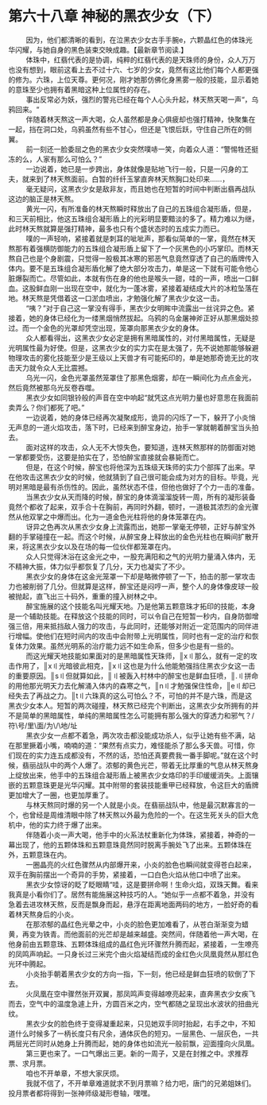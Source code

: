<h1>第六十八章 神秘的黑衣少女（下）</h1>
<div id="content">&nbsp&nbsp&nbsp&nbsp&nbsp&nbsp&nbsp&nbsp
 因为，他们都清晰的看到，在泣黑衣少女古手手腕e，六颗晶红色的体珠光华闪耀，与她自身的黑色装束交映成趣。【最新章节阅读.】
 <br/>&nbsp&nbsp&nbsp&nbsp&nbsp&nbsp&nbsp&nbsp
 体珠中，红翡代表的是协调，纯粹的红翡代表的是天珠师的身份，众人万万也没有想到，眼前这看上去不过十六、七岁的少女，竟然有这比他们每个人都更强的修为。六珠，上位天尊。更何况，刚才她那仿佛化身黑雾一般的技能，显示着她的意珠至少也拥有着黑暗这种上位属性的存在。
 <br/>&nbsp&nbsp&nbsp&nbsp&nbsp&nbsp&nbsp&nbsp
 事出反常必为妖，强烈的警兆已经在每个人心头升起，林天熬天喝一声“，乌鸦回来。“
 <br/>&nbsp&nbsp&nbsp&nbsp&nbsp&nbsp&nbsp&nbsp
 伴随着林天熬这一声大喝，众人虽然都是身心俱疲却也强打精神，快聚集在一起，挡在洞口处，乌鸦虽然有些不甘心，但还是飞恨后跃，守住自己所在的侧翼。
 <br/>&nbsp&nbsp&nbsp&nbsp&nbsp&nbsp&nbsp&nbsp
 前一刻还一脸委屈之色的黑衣少女突然噗哧一笑，向着众人道：“警惕牲还挺冻的么，人家有那么可怕么？”
 <br/>&nbsp&nbsp&nbsp&nbsp&nbsp&nbsp&nbsp&nbsp
 一边说着，她已是一步跨出，身体就像是贴地飞行一般，只是一闪身的工夫，就来到了林天熬面前。白暂的纤纤玉掌直奔林天熬胸口处印来……，
 <br/>&nbsp&nbsp&nbsp&nbsp&nbsp&nbsp&nbsp&nbsp
 毫无疑问，这黑衣少女是敌非友，而且她也在短暂的时间中判断出翡再战队这边的脑正是林天熬。
 <br/>&nbsp&nbsp&nbsp&nbsp&nbsp&nbsp&nbsp&nbsp
 黄光一闪，有所准备的林天熬瞬时释放出了自己的五珠组合凝形盾，但是，和三天前相比，他这五珠组合凝形盾上的光彩明显要黯淡的多了。精力难以为继，此时林天熬就算是强打精神，最多也只有个盛状态时的五成实力而已。
 <br/>&nbsp&nbsp&nbsp&nbsp&nbsp&nbsp&nbsp&nbsp
 噗的一声轻响，紧接着就是刺耳的呲呲声，那看似简单的一掌，竟然在林天熬那有着强横防御能力的五珠组合凝形盾上留下了一个灰黑色的小巧掌印。而林天熬自己也是个身剧震，只觉得一股极其冰寒的邪恶气息竟然穿透了自己的盾牌传入体内。要不是五珠组合凝形盾化解了绝大部分攻击力，单是这一下就有可能令他心脏爆裂而亡。尽管如此，本就有伤在身的他也是喉头一甜，哇的一声，喷出一口鲜血。这股鲜血刚一出现在空中，就化为一蓬冰雾，紧接着凝结成大片的冰粒坠落在地。林天熬是凭借着这一口淤血喷出，才勉强化解了黑衣少女这一击。
 <br/>&nbsp&nbsp&nbsp&nbsp&nbsp&nbsp&nbsp&nbsp
 “咦？”对于自己这一掌没有得手，黑衣少女明眸中流露出一丝诧异之色。紧接着，她的身体已经化为一缕黑烟悄然拔起。乌鸦的乌金屠神斧正好从那黑烟处掠过。而一个金色的光罩却凭空出现，笼罩向那黑衣少女的身体。
 <br/>&nbsp&nbsp&nbsp&nbsp&nbsp&nbsp&nbsp&nbsp
 众人都看得出，这黑衣少女必定是拥有黑暗属性的，对付黑暗属性，无疑是光明属性最为好使。但是，这黑衣少女的实力实在是太强了，先不说她那能够躲避物理攻击的雾化技能至少是王级以上天兽才有可能拓印的，单是她那奇诡无比的攻击天力就令众人无比震撼。
 <br/>&nbsp&nbsp&nbsp&nbsp&nbsp&nbsp&nbsp&nbsp
 乌光一闪，金色光罩虽然笼罩住了那黑色烟雾，却在一瞬间化为点点金光，然后竟然被那乌光反卷吞噬。
 <br/>&nbsp&nbsp&nbsp&nbsp&nbsp&nbsp&nbsp&nbsp
 黑衣少女如同银铃般的声音在空中响起“就凭这点光明力量也好意思在我面前卖弄么？你们都死了吧。”
 <br/>&nbsp&nbsp&nbsp&nbsp&nbsp&nbsp&nbsp&nbsp
 一边说着，她的身体已经再次凝聚成形，诡异的闪烁了一下，躲开了小炎悄无声息的一道火焰攻击，落下时，已经来到醉宝身边，抬手一掌就朝着醉宝当头拍去。
 <br/>&nbsp&nbsp&nbsp&nbsp&nbsp&nbsp&nbsp&nbsp
 面对这样的攻击，众人无不大惊失色，要知道，连林天熬那样的防御面对她一掌都要受伤，这要是拍实在了，恐怕醉宝直接就会暴毙而亡。
 <br/>&nbsp&nbsp&nbsp&nbsp&nbsp&nbsp&nbsp&nbsp
 但是，在这个时候，醉宝也将他深为五珠级天珠师的实力个部挥了出来。早在他攻击这黑衣少女的时候，他就猜到了自己很可能会成为对方的目标。毕竟，光明对黑暗是最有杀伤性的。因此，虽然状态不佳，但他也做好了个力一击的准备。
 <br/>&nbsp&nbsp&nbsp&nbsp&nbsp&nbsp&nbsp&nbsp
 当黑衣少女从天而降的时候，醉宝的身体滴溜溜旋转一周，所有的凝形装备竟然个都收了起来，双手合十在胸前，再同时外翻，顿时，一道极其浓烈的金光骤然从他双掌之中爆而出。化为一道金色光柱将他的身体笼罩在内。
 <br/>&nbsp&nbsp&nbsp&nbsp&nbsp&nbsp&nbsp&nbsp
 讶异之色再次从黑衣少女身上流露而出，她那一掌毫无停顿，正好与醉宝外翻的手掌碰撞在一起。而这个时候，从醉宝身上释放出的金色光柱也在瞬间扩散开来，将这黑衣少女以及在场的每一位伙伴都笼罩在内。
 <br/>&nbsp&nbsp&nbsp&nbsp&nbsp&nbsp&nbsp&nbsp
 众人只觉得沐浴在这金光之中，一股充满阳和之气的光明力量涌入体内，无不精神大振，体力似乎都恢复了几分，天力也凝实了不少。
 <br/>&nbsp&nbsp&nbsp&nbsp&nbsp&nbsp&nbsp&nbsp
 黑衣少女的身体在这金光笼罩一下却是略微停顿了一下，拍击的那一掌攻击力也被削弱了几分。但就算是这样，醉宝还是闷哼一声，整个人的身体像皮球一般被抛起，直飞出三十码外，重重的撞入树林之中。
 <br/>&nbsp&nbsp&nbsp&nbsp&nbsp&nbsp&nbsp&nbsp
 醉宝施展的这个技能名叫光耀天地。乃是他第五颗意珠才拓印的技能，本身是一个辅助技能。在释放这个技能的同时，可以令自己在短暂一秒内，自身防御增强三倍，用来抵挡敌人强力的攻击，与此同时，还能够对附近一定范围内的同伴进行增幅。使他们在短时间内的攻击中会附带上光明属性，同时也有一定的治疗和恢复体力效果。虽然光明系的治疗能力远不如生命系，但多少也是有一些的。
 <br/>&nbsp&nbsp&nbsp&nbsp&nbsp&nbsp&nbsp&nbsp
 而这光耀天地技能如果面对的是黑暗属性天珠师，║x〢那么，就有一定的攻击作用了，║x〢光暗彼此相克，║x〢这也是为什么他能勉强挡住黑衣少女这一击的重要原因。║s〢但就算如此，║〢被轰入村林中的醉宝也是鲜血狂喷，║.〢拼命的用他那光明天力去化解涌入体内的森寒之气，║n〢才勉强保住性命，║e〢却已经失去了再战之力。║t〢六珠真的这么可怕么？不，可怕的并不是六珠，而是这黑衣少女本人。短暂的两次碰撞，林天熬已经完个判断出，这黑衣少女所拥有的并不是简单的黑暗属性，单纯的黑暗属性怎么可能拥有那么强大的穿透力和邪气？/符\号/里\面/为\/\地/址
 <br/>&nbsp&nbsp&nbsp&nbsp&nbsp&nbsp&nbsp&nbsp
 黑衣少女一点都不着急，两次攻击都没能成功杀人，似乎让她有些不满，站在那里撅着小嘴，喃喃的道：“果然有点实力，难怪能杀了那么多天兽。可惜，你们现在的实力连五成都没有，不然的话，恐怕还真要费我一番手脚呢。”就在这个时候，翡丽战队中的两个人爆了。浓郁的黄色光芒，带着无比厚重的气息从林天熬身上绽放出来，他手中的五珠组合凝形盾上被黑衣少女烙印的手印缓缓消失。上面镶嵌的五颗意珠更是光华闪耀。其中附带的套装技能重甲已经释放，令这巨大的盾牌更加增大了一圈，也更加厚重了。
 <br/>&nbsp&nbsp&nbsp&nbsp&nbsp&nbsp&nbsp&nbsp
 与林天熬同时爆的另一个人就是小炎。在翡丽战队中，他是最沉默寡言的一个，也曾经是周维清眼中除了林天熬以外最为危险的一个。在这生死关头的巨大危机中，他的实力终于爆了出来。
 <br/>&nbsp&nbsp&nbsp&nbsp&nbsp&nbsp&nbsp&nbsp
 伴随着小炎一声大喝，他手中的火系法杖重新化为体珠，紧接着，神奇的一幕出现了，他的五颗体珠和五颗意珠竟然同时脱离手腕处飞了出来。五颗体珠在外，五颗意珠在内。
 <br/>&nbsp&nbsp&nbsp&nbsp&nbsp&nbsp&nbsp&nbsp
 一圈晶亮的火红色骤然从内部爆开来，小炎的脸色也瞬间就变得苍白起来，双手在胸前摆出一个奇异的手势，紧接着，一口白色火焰从他口中喷了出来。
 <br/>&nbsp&nbsp&nbsp&nbsp&nbsp&nbsp&nbsp&nbsp
 黑衣少女惊讶的眨了眨眼睛“哇，这是要拼命啊！生命火焰，双珠天舞。看来我真是小看你们了。居然有能施展这种技巧的人。“她似乎一点都不着急，并没有急着去进攻林天熬，反而是飘身而起，悬浮在距离地面两码的地方，一脸好奇的看着林天熬身后的小炎。
 <br/>&nbsp&nbsp&nbsp&nbsp&nbsp&nbsp&nbsp&nbsp
 在那浓郁的晶红色光晕之中，小炎的脸色更加难看了，从苍白渐渐变为蜡黄，再变为铁青。而他面前的光芒却是越来越盛。突然间，伴随着他一声大喝，在他身前由五颗意珠、五颗体珠组成的晶红色光环骤然升腾而起，紧接着，一生嘹亮的凤鸣声响起。一只身长过三米完个由火焰凝结而成的金红色火凤凰竟然从那红色光环中腾起。
 <br/>&nbsp&nbsp&nbsp&nbsp&nbsp&nbsp&nbsp&nbsp
 小炎抬手朝着黑衣少女的方向一指，下一刻，他已经是鲜血狂喷的软倒了下去。
 <br/>&nbsp&nbsp&nbsp&nbsp&nbsp&nbsp&nbsp&nbsp
 火凤凰在空中骤然张开双翼，那凤鸣声变得越嘹亮起来，直奔黑衣少女疾飞而去，空气中的温度急遽上升，方圆百米之内，空气都随之呈现出水波状的扭曲光纹。
 <br/>&nbsp&nbsp&nbsp&nbsp&nbsp&nbsp&nbsp&nbsp
 黑衣少女的脸色终于变得凝重起来，只见她双手同时抬起，右手之中，不知道什么时候多了一柄长度只有尺余，通体灰色的短刃。一层黑色、一层灰色，一共两层光芒同时从她身上升腾而起，她的身体也如流光一般前飘，迎面撞向火凤凰。
 <br/>&nbsp&nbsp&nbsp&nbsp&nbsp&nbsp&nbsp&nbsp
 第三更也来了。一口气爆出三更。新的一周子，又是在封推之中。求推荐票、求月票。
 <br/>&nbsp&nbsp&nbsp&nbsp&nbsp&nbsp&nbsp&nbsp
 咱也不开单章，不想大家厌烦。
 <br/>&nbsp&nbsp&nbsp&nbsp&nbsp&nbsp&nbsp&nbsp
 我就不信了，不开单章难道就求不到月票嘛？给力吧，唐门的兄弟姐妹们。投月票者都将得到一张神师级凝形卷轴，嘿嘿。
 <br/>&nbsp&nbsp&nbsp&nbsp&nbsp&nbsp&nbsp&nbsp
 <br/>&nbsp&nbsp&nbsp&nbsp&nbsp&nbsp&nbsp&nbsp
</div>
